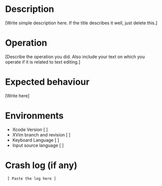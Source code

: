 <!---
For installation problem, please obey the instruction in README.md to install XVim. Then if you still have problem, report it.
  
Fill the following [] for a bug issue. 
Fill the blanks as possible as you can.
Write freely if it is other issues, like feature request.


--->

# Description
[Write simple description here. If the title describes it well, just delete this.]

# Operation
[Describe the operation you did. Also include your text on which you operate if it is related to text editing.]

# Expected behaviour
[Write here]

# Environments
  - Xcode Version [    ]
  - XVim branch and revision [     ]
  - Keyboard Language [     ]
  - Input source language [    ]

# Crash log (if any)
   
     [ Paste the log here ]

